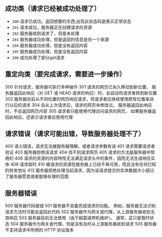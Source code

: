 ## 成功类（请求已经被成功处理了）
- `200` 请求已成功，返回想要的东西,出现此状态码是表示正常状态
- `201` 请求成功，服务器正在创建请求的资源
- `202` 服务器收到请求了，但是未处理
- `203` 服务器成功处理，但是返回的信息是另一个来源
- `204` 服务器成功处理，但是没有返回内容 
- `205` 服务器成功处理，但是没有返回内容
- `206` 成功处理了部分get请求
## 重定向类（要完成请求，需要进一步操作）
300 针对请求，服务器可执行多种操作
301 请求的网页已永久移动到新位置。 服务器返回此响应（对 GET 或 HEAD 请求的响应）时，会自动将请求者转到新位置
302 服务器目前从不同位置的网页响应请求，但请求者应继续使用原有位置来进行以后的请求
304 自从上次请求后，请求的网页未修改过。 服务器返回此响应时，不会返回网页内容
305 请求者只能使用代理访问请求的网页。 如果服务器返回此响应，还表示请求者应使用代理
## 请求错误（请求可能出错，导致服务器处理不了）
400 语义错误，请求无法被服务器理解。或者请求参数有误
401 请求需要请求者验证
403 服务器拒绝该请求
404 找不到请求网页
405 请求的方法是服务器中禁用的
406 请求的资源的内容特性无法满足请求头中的条件，因而无法生成响应实体
408 请求超时
410 被请求的资源在服务器上已经不再可用，而且没有任何已知的转发地址 
413 服务器拒绝处理当前请求，因为该请求提交的实体数据大小超过了服务器愿意或者能够处理的范围
## 服务器错误
500 服务器代码报错
501 服务器不具备完成请求的功能。 例如，服务器无法识别请求方法时可能会返回此代码
502 服务器作为网关或代理，从上游服务器收到无效响应
503 服务器目前无法使用（由于超载或停机维护）。 通常，这只是暂时状态
504 服务器作为网关或代理，但是没有及时从上游服务器收到请求
505 服务器不支持请求中所用的 HTTP 协议版本